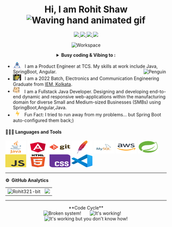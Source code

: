 
<p align="center"> <h1 align="center"> Hi, I am Rohit Shaw <img src="https://raw.githubusercontent.com/nixin72/nixin72/master/wave.gif" 
         alt="Waving hand animated gif"
         height="45"
         width="45" /></h1> </p>
<p align="center">
<a href="https://www.linkedin.com/in/rohit-shaw-5199541ab/"><img src="https://img.shields.io/badge/LinkedIn-0077B5?style=for-the-badge&logo=linkedin&logoColor=white"/> </a>
<a href="https://leetcode.com/u/Rohitcode123/"><img src="https://img.shields.io/badge/-LeetCode-FFA116?style=for-the-badge&logo=LeetCode&logoColor=black"/> </a>
<a href="https://www.instagram.com/shawrohit602/"><img src="https://img.shields.io/badge/Instagram-E4405F?style=for-the-badge&logo=instagram&logoColor=white"/> </a>
<a href="mailto:shawrohit502@gmail.com"><img src="https://img.shields.io/badge/Gmail-D14836?style=for-the-badge&logo=gmail&logoColor=white"/> </a>
</p>

<div align="center" width="50">

<img src="https://github.com/SP-XD/SP-XD/blob/main/images/dev-working_rounded.gif?raw=true" href="https://github.com/sp-xd" alt="Workspace"  width="40%"/><br> 
<details>
<p><strong> <summary>  Busy coding & Vibing to :   </summary> </strong></p>

![Spotify](https://open.spotify.com/user/31vbpyn36aeak3bijfj4j5lbgm34?si=c5f9e3a332f3464a) <be>

</details>
</div>

* <img alt="GIF" src="https://github.com/Rohit321-bit/iamRohitShaw/blob/main/assets/Developer.gif" width="25" /> &nbsp; I am a Product Engineer at TCS. My skills at work include Java, SpringBoot, Angular.<img align="right" src="https://raw.githubusercontent.com/Tarikul-Islam-Anik/Animated-Fluent-Emojis/master/Emojis/Animals/Penguin.png" alt="Penguin" width="15%" /><br>
* <img src="https://github.com/Rohit321-bit/iamRohitShaw/blob/main/assets/College.gif" width="25" />&nbsp;&nbsp; I am a 2022 Batch, Electronics and Communication Engineering Graduate from [IEM, Kolkata](https://iem.edu.in/).<br>
* <img src="https://github.com/Rohit321-bit/iamRohitShaw/blob/main/assets/hyperkitty.gif" width="20" />&nbsp;&nbsp;&nbsp; I am a Fullstack Java Developer. Designing and developing end-to-end dynamic and responsive web-applications within the manufacturing domain for diverse Small and Medium-sized Businesses (SMBs) using SpringBoot,Angular,Java.<br>
* &nbsp;&nbsp;<img src="https://github.com/Rohit321-bit/iamRohitShaw/blob/main/assets/lightning.gif" width="12" />&nbsp;&nbsp;&nbsp;&nbsp;Fun Fact: I tried to run away from my problems… but Spring Boot auto-configured them back;)<br>

#### 👨🏻‍💻 Languages and Tools <br />
  <code><img height="40" src="https://raw.githubusercontent.com/github/explore/80688e429a7d4ef2fca1e82350fe8e3517d3494d/topics/java/java.png" width="65"></code>
  <code><img height="40" src="https://raw.githubusercontent.com/github/explore/80688e429a7d4ef2fca1e82350fe8e3517d3494d/topics/angular/angular.png" width="65"></code>
  <code><img height="40" src="https://raw.githubusercontent.com/github/explore/80688e429a7d4ef2fca1e82350fe8e3517d3494d/topics/git/git.png" width="65"></code>
  <code><img height="40" src="https://raw.githubusercontent.com/github/explore/80688e429a7d4ef2fca1e82350fe8e3517d3494d/topics/maven/maven.png" width="65"></code>
  <code><img height="40" src="https://raw.githubusercontent.com/github/explore/80688e429a7d4ef2fca1e82350fe8e3517d3494d/topics/mysql/mysql.png" width="65"></code>
  <code><img height="40" src="https://raw.githubusercontent.com/github/explore/80688e429a7d4ef2fca1e82350fe8e3517d3494d/topics/aws/aws.png" width="65"></code>
  <code><img height="40" src="https://raw.githubusercontent.com/github/explore/80688e429a7d4ef2fca1e82350fe8e3517d3494d/topics/spring-boot/spring-boot.png" width="65"></code>
  <code><img height="40" src="https://raw.githubusercontent.com/github/explore/80688e429a7d4ef2fca1e82350fe8e3517d3494d/topics/javascript/javascript.png" width="65"></code>
  <code><img height="40" src="https://raw.githubusercontent.com/github/explore/80688e429a7d4ef2fca1e82350fe8e3517d3494d/topics/html/html.png" width="65"></code>
  <code><img height="40" src="https://raw.githubusercontent.com/github/explore/80688e429a7d4ef2fca1e82350fe8e3517d3494d/topics/css/css.png" width="65"></code>
  <code><img height="40" src="https://raw.githubusercontent.com/github/explore/80688e429a7d4ef2fca1e82350fe8e3517d3494d/topics/visual-studio-code/visual-studio-code.png" width="65"></code>
***
**⚙️ &nbsp;GitHub Analytics**
<table style="width:100%">
  <tr>
    <td> <img src="https://github-readme-stats.vercel.app/api?username=Rohit321-bit&show_icons=true&theme=dark&locale=en&hide_border=true" alt="Rohit321-bit" /></td>
    <td><img src="https://github-readme-stats.vercel.app/api/top-langs/?username=Rohit321-bit&theme=dark&hide_border=true&layout=compact"></td>
  </tr>
</table>
<hr></hr>
<div align="center" >
**Code Cycle**<br>

<img src="https://raw.githubusercontent.com/Tarikul-Islam-Anik/Animated-Fluent-Emojis/master/Emojis/Smilies/Face%20with%20Spiral%20Eyes.png" width="10%" alt="Broken system!"/>
&nbsp;&nbsp;&nbsp;&nbsp;&nbsp;
<img src="https://raw.githubusercontent.com/Tarikul-Islam-Anik/Animated-Fluent-Emojis/master/Emojis/Smilies/Relieved%20Face.png" width="10%" alt="It's working!"/>
&nbsp;&nbsp;&nbsp;&nbsp;&nbsp;
<img src="https://raw.githubusercontent.com/Tarikul-Islam-Anik/Animated-Fluent-Emojis/master/Emojis/Smilies/Astonished%20Face.png" width="10%" alt="It's working but you don't know how!"/><br>
</div>
